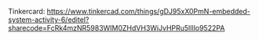 Tinkercard: https://www.tinkercad.com/things/gDJ95xX0PmN-embedded-system-activity-6/editel?sharecode=FcRk4mzNR5983WIM0ZHdVH3WiJvHPRu5llIlo9522PA

